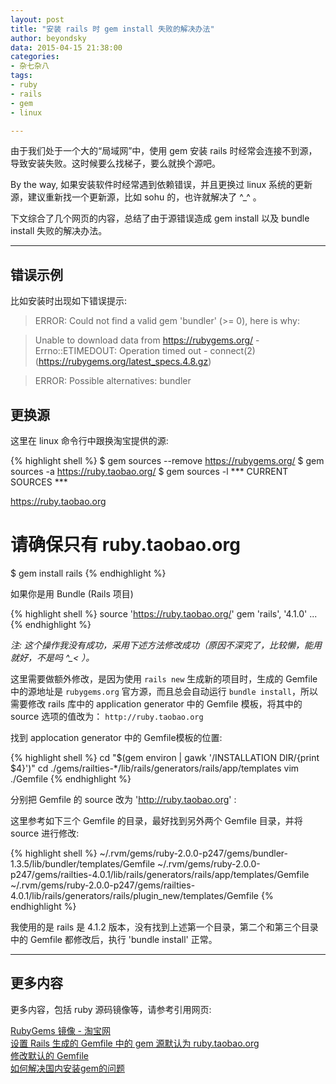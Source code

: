 ```yaml
---
layout: post
title: "安装 rails 时 gem install 失败的解决办法"
author: beyondsky
data: 2015-04-15 21:38:00
categories:
- 杂七杂八
tags:
- ruby
- rails
- gem
- linux

---
```


由于我们处于一个大的“局域网”中，使用 gem 安装 rails 时经常会连接不到源，导致安装失败。这时候要么找梯子，要么就换个源吧。

By the way, 如果安装软件时经常遇到依赖错误，并且更换过 linux 系统的更新源，建议重新找一个更新源，比如 sohu 的，也许就解决了 ^_^ 。

下文综合了几个网页的内容，总结了由于源错误造成 gem install 以及 bundle install 失败的解决办法。

---

## 错误示例

比如安装时出现如下错误提示:

 > 	ERROR:  Could not find a valid gem 'bundler' (>= 0), here is why:  

 > 	Unable to download data from https://rubygems.org/ - Errno::ETIMEDOUT: Operation timed out - connect(2) (https://rubygems.org/latest_specs.4.8.gz)  

 >	ERROR:  Possible alternatives: bundler  


## 更换源

这里在 linux 命令行中跟换淘宝提供的源:  
	
{% highlight shell %}
$ gem sources --remove https://rubygems.org/
$ gem sources -a https://ruby.taobao.org/
$ gem sources -l
*** CURRENT SOURCES ***
	
https://ruby.taobao.org
# 请确保只有 ruby.taobao.org
$ gem install rails
{% endhighlight %}

如果你是用 Bundle (Rails 项目)
	
{% highlight shell %}
source 'https://ruby.taobao.org/'
gem 'rails', '4.1.0'
...
{% endhighlight %}

*注: 这个操作我没有成功，采用下述方法修改成功（原因不深究了，比较懒，能用就好，不是吗 ^_< ）。*

这里需要做额外修改，是因为使用 `rails new` 生成新的项目时，生成的 Gemfile 中的源地址是 `rubygems.org` 官方源，而且总会自动运行 `bundle install`，所以需要修改 rails 库中的 application generator 中的 Gemfile 模板，将其中的 source 选项的值改为： `http://ruby.taobao.org`

 找到 applocation generator 中的 Gemfile模板的位置:

{% highlight shell %}
cd "$(gem environ | gawk '/INSTALLATION DIR/{print $4}')"
cd ./gems/railties-*/lib/rails/generators/rails/app/templates
vim ./Gemfile
{% endhighlight %}

 分别把 Gemfile 的 source 改为 'http://ruby.taobao.org' :

 这里参考如下三个 Gemfile 的目录，最好找到另外两个 Gemfile 目录，并将 source 进行修改:

{% highlight shell %}
~/.rvm/gems/ruby-2.0.0-p247/gems/bundler-1.3.5/lib/bundler/templates/Gemfile
~/.rvm/gems/ruby-2.0.0-p247/gems/railties-4.0.1/lib/rails/generators/rails/app/templates/Gemfile
~/.rvm/gems/ruby-2.0.0-p247/gems/railties-4.0.1/lib/rails/generators/rails/plugin_new/templates/Gemfile
{% endhighlight %}

我使用的是 rails 是 4.1.2 版本，没有找到上述第一个目录，第二个和第三个目录中的 Gemfile 都修改后，执行 'bundle install' 正常。

---

## 更多内容
更多内容，包括 ruby 源码镜像等，请参考引用网页:

[RubyGems 镜像 - 淘宝网][1]  
[设置 Rails 生成的 Gemfile 中的 gem 源默认为 ruby.taobao.org][2]  
[修改默认的 Gemfile][3]  
[如何解决国内安装gem的问题][4]   


  [1]: http://ruby.taobao.org/ "RubyGems 镜像 - 淘宝网"
  [2]: http://liuxiang.logdown.com/posts/161475-sets-the-default-gem-source-ruby-in-the-gemfile-generated-at-rubytaobaoorg "设置 Rails 生成的 Gemfile 中的 gem 源默认为 ruby.taobao.org"
  [3]: https://ruby-china.org/topics/15534 "修改默认的 Gemfile"
  [4]: http://github.kimziv.com/2013/07/19/how-to-install-ruby-gems-in-china/ "如何解决国内安装gem的问题"
